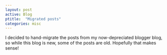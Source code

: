 ```yaml
---
layout: post
active: Blog
ptitle:  "Migrated posts" 
categories: misc
---
```


I decided to hand-migrate the posts from my now-depreciated blogger blog, so while this blog is new, some of the posts are old. Hopefully that makes sense!